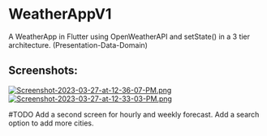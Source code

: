 # WeatherAppV1

A WeatherApp in Flutter using OpenWeatherAPI and setState() in a 3 tier architecture. (Presentation-Data-Domain)

## Screenshots:

[![Screenshot-2023-03-27-at-12-36-07-PM.png](https://i.postimg.cc/gcSJ5rsY/Screenshot-2023-03-27-at-12-36-07-PM.png)](https://postimg.cc/Sj9kYSH5)
[![Screenshot-2023-03-27-at-12-33-03-PM.png](https://i.postimg.cc/MTBYMyXY/Screenshot-2023-03-27-at-12-33-03-PM.png)](https://postimg.cc/gXYh1LVw)

#TODO
Add a second screen for hourly and weekly forecast.
Add a search option to add more cities.

